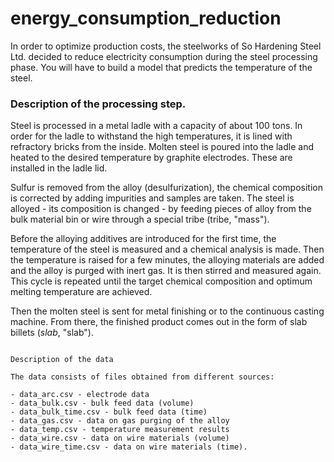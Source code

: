 # energy_consumption_reduction


In order to optimize production costs, the steelworks of So Hardening Steel Ltd. decided to reduce electricity consumption during the steel processing phase. You will have to build a model that predicts the temperature of the steel.

### Description of the processing step.

Steel is processed in a metal ladle with a capacity of about 100 tons. In order for the ladle to withstand the high temperatures, it is lined with refractory bricks from the inside. Molten steel is poured into the ladle and heated to the desired temperature by graphite electrodes. These are installed in the ladle lid. 

Sulfur is removed from the alloy (desulfurization), the chemical composition is corrected by adding impurities and samples are taken. The steel is alloyed - its composition is changed - by feeding pieces of alloy from the bulk material bin or wire through a special tribe (tribe, "mass").

Before the alloying additives are introduced for the first time, the temperature of the steel is measured and a chemical analysis is made. Then the temperature is raised for a few minutes, the alloying materials are added and the alloy is purged with inert gas. It is then stirred and measured again. This cycle is repeated until the target chemical composition and optimum melting temperature are achieved.

Then the molten steel is sent for metal finishing or to the continuous casting machine. From there, the finished product comes out in the form of slab billets (*slab*, "slab").


```

Description of the data

The data consists of files obtained from different sources:

- data_arc.csv - electrode data
- data_bulk.csv - bulk feed data (volume)
- data_bulk_time.csv - bulk feed data (time)
- data_gas.csv - data on gas purging of the alloy
- data_temp.csv - temperature measurement results
- data_wire.csv - data on wire materials (volume)
- data_wire_time.csv - data on wire materials (time).

```



